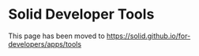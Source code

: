 # Solid Developer Tools
	
This page has been moved to https://solid.github.io/for-developers/apps/tools
